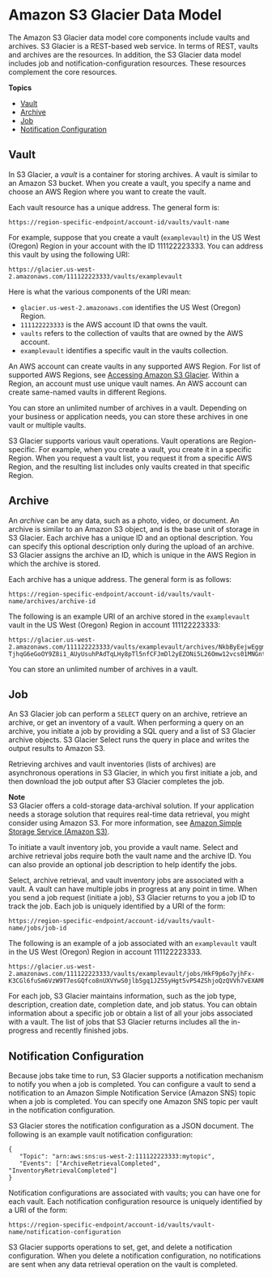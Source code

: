 # Amazon S3 Glacier Data Model<a name="amazon-glacier-data-model"></a>

The Amazon S3 Glacier data model core components include vaults and archives\. S3 Glacier is a REST\-based web service\. In terms of REST, vaults and archives are the resources\. In addition, the S3 Glacier data model includes job and notification\-configuration resources\. These resources complement the core resources\.

**Topics**
+ [Vault](#data-model-vault)
+ [Archive](#data-model-archive)
+ [Job](#data-model-job)
+ [Notification Configuration](#data-model-notification-config)

## Vault<a name="data-model-vault"></a>

In S3 Glacier, a *vault* is a container for storing archives\. A vault is similar to an Amazon S3 bucket\. When you create a vault, you specify a name and choose an AWS Region where you want to create the vault\.

Each vault resource has a unique address\. The general form is: 

```
https://region-specific-endpoint/account-id/vaults/vault-name
```

For example, suppose that you create a vault \(`examplevault`\) in the US West \(Oregon\) Region in your account with the ID 111122223333\. You can address this vault by using the following URI: 

```
https://glacier.us-west-2.amazonaws.com/111122223333/vaults/examplevault
```

Here is what the various components of the URI mean: 
+ `glacier.us-west-2.amazonaws.com` identifies the US West \(Oregon\) Region\. 
+ `111122223333` is the AWS account ID that owns the vault\.
+ `vaults` refers to the collection of vaults that are owned by the AWS account\.
+ `examplevault` identifies a specific vault in the vaults collection\.

An AWS account can create vaults in any supported AWS Region\. For list of supported AWS Regions, see [Accessing Amazon S3 Glacier](amazon-glacier-accessing.md)\. Within a Region, an account must use unique vault names\. An AWS account can create same\-named vaults in different Regions\.

You can store an unlimited number of archives in a vault\. Depending on your business or application needs, you can store these archives in one vault or multiple vaults\. 

S3 Glacier supports various vault operations\. Vault operations are Region\-specific\. For example, when you create a vault, you create it in a specific Region\. When you request a vault list, you request it from a specific AWS Region, and the resulting list includes only vaults created in that specific Region\.

## Archive<a name="data-model-archive"></a>

An *archive* can be any data, such as a photo, video, or document\. An archive is similar to an Amazon S3 object, and is the base unit of storage in S3 Glacier\. Each archive has a unique ID and an optional description\. You can specify this optional description only during the upload of an archive\. S3 Glacier assigns the archive an ID, which is unique in the AWS Region in which the archive is stored\. 

Each archive has a unique address\. The general form is as follows: 

```
https://region-specific-endpoint/account-id/vaults/vault-name/archives/archive-id
```

The following is an example URI of an archive stored in the `examplevault` vault in the US West \(Oregon\) Region in account 111122223333: 

```
https://glacier.us-west-2.amazonaws.com/111122223333/vaults/examplevault/archives/NkbByEejwEggmBz2fTHgJrg0XBoDfjP4q6iu87-TjhqG6eGoOY9Z8i1_AUyUsuhPAdTqLHy8pTl5nfCFJmDl2yEZONi5L26Omw12vcs01MNGntHEQL8MBfGlqrEXAMPLEArchiveId
```

You can store an unlimited number of archives in a vault\.

## Job<a name="data-model-job"></a>

An S3 Glacier job can perform a `SELECT` query on an archive, retrieve an archive, or get an inventory of a vault\. When performing a query on an archive, you initiate a job by providing a SQL query and a list of S3 Glacier archive objects\. S3 Glacier Select runs the query in place and writes the output results to Amazon S3\.

Retrieving archives and vault inventories \(lists of archives\) are asynchronous operations in S3 Glacier, in which you first initiate a job, and then download the job output after S3 Glacier completes the job\. 

**Note**  
S3 Glacier offers a cold\-storage data\-archival solution\. If your application needs a storage solution that requires real\-time data retrieval, you might consider using Amazon S3\. For more information, see [Amazon Simple Storage Service \(Amazon S3\)](http://aws.amazon.com/s3)\.

To initiate a vault inventory job, you provide a vault name\. Select and archive retrieval jobs require both the vault name and the archive ID\. You can also provide an optional job description to help identify the jobs\. 

Select, archive retrieval, and vault inventory jobs are associated with a vault\. A vault can have multiple jobs in progress at any point in time\. When you send a job request \(initiate a job\), S3 Glacier returns to you a job ID to track the job\. Each job is uniquely identified by a URI of the form: 

```
https://region-specific-endpoint/account-id/vaults/vault-name/jobs/job-id
```

The following is an example of a job associated with an `examplevault` vault in the US West \(Oregon\) Region in account 111122223333\. 

```
https://glacier.us-west-2.amazonaws.com/111122223333/vaults/examplevault/jobs/HkF9p6o7yjhFx-K3CGl6fuSm6VzW9T7esGQfco8nUXVYwS0jlb5gq1JZ55yHgt5vP54ZShjoQzQVVh7vEXAMPLEjobID
```

For each job, S3 Glacier maintains information, such as the job type, description, creation date, completion date, and job status\. You can obtain information about a specific job or obtain a list of all your jobs associated with a vault\. The list of jobs that S3 Glacier returns includes all the in\-progress and recently finished jobs\. 

## Notification Configuration<a name="data-model-notification-config"></a>

Because jobs take time to run, S3 Glacier supports a notification mechanism to notify you when a job is completed\. You can configure a vault to send a notification to an Amazon Simple Notification Service \(Amazon SNS\) topic when a job is completed\. You can specify one Amazon SNS topic per vault in the notification configuration\.

S3 Glacier stores the notification configuration as a JSON document\. The following is an example vault notification configuration: 

```
{
   "Topic": "arn:aws:sns:us-west-2:111122223333:mytopic", 
   "Events": ["ArchiveRetrievalCompleted", "InventoryRetrievalCompleted"] 
}
```

Notification configurations are associated with vaults; you can have one for each vault\. Each notification configuration resource is uniquely identified by a URI of the form: 

```
https://region-specific-endpoint/account-id/vaults/vault-name/notification-configuration
```

S3 Glacier supports operations to set, get, and delete a notification configuration\. When you delete a notification configuration, no notifications are sent when any data retrieval operation on the vault is completed\.